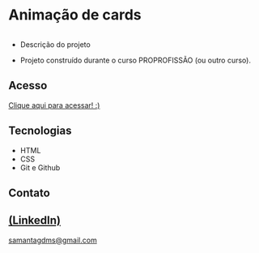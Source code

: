
# Animação de cards

<img src="https://github.com/Sasa-G/Cards/assets/142459272/edeb4372-1ef3-4a9a-adba-098a2ec4d0aa" alt="">
 
 - Descrição do projeto 

 - Projeto construído durante o curso PROPROFISSÃO (ou outro curso).

## Acesso
 [Clique aqui para acessar! :)](https://sasa-g.g)

## Tecnologias

- HTML
- CSS
- Git e Github

## Contato
[(LinkedIn)](https://www.linkedin.com/in/samanta-gomes-786415216/)
-----
samantagdms@gmail.com

